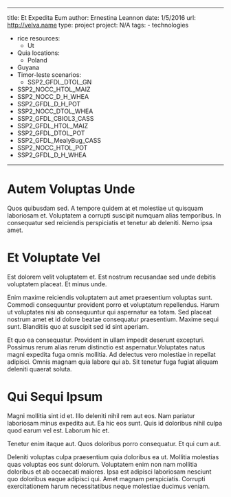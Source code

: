 ---
  title: Et Expedita Eum
  author: Ernestina Leannon
  date: 1/5/2016
  url: http://velva.name
  type: project
  project: N/A
  tags:
    - technologies
  - rice
  resources:
    - Ut
  - Quia
  locations:
    - Poland
  - Guyana
  - Timor-leste
  scenarios:
    - SSP2_GFDL_DTOL_GN
  - SSP2_NOCC_HTOL_MAIZ
  - SSP2_NOCC_D_H_WHEA
  - SSP2_GFDL_D_H_POT
  - SSP2_NOCC_DTOL_WHEA
  - SSP2_GFDL_CBIOL3_CASS
  - SSP2_GFDL_HTOL_MAIZ
  - SSP2_GFDL_DTOL_POT
  - SSP2_GFDL_MealyBug_CASS
  - SSP2_NOCC_HTOL_POT
  - SSP2_GFDL_D_H_WHEA
  ---
  # Autem Voluptas Unde
Quos quibusdam sed. A tempore quidem at et molestiae ut quisquam laboriosam et. Voluptatem a corrupti suscipit numquam alias temporibus. In consequatur sed reiciendis perspiciatis et tenetur ab deleniti. Nemo ipsa amet.

# Et Voluptate Vel
Est dolorem velit voluptatem et. Est nostrum recusandae sed unde debitis voluptatem placeat. Et minus unde.
 Enim maxime reiciendis voluptatem aut amet praesentium voluptas sunt. Commodi consequuntur provident porro et voluptatum repellendus. Harum ut voluptates nisi ab consequuntur qui aspernatur ea totam. Sed placeat nostrum amet et id dolore beatae consequatur praesentium. Maxime sequi sunt. Blanditiis quo at suscipit sed id sint aperiam.
 Et quo ea consequatur. Provident in ullam impedit deserunt excepturi. Possimus rerum alias rerum distinctio est aspernatur.Voluptates natus magni expedita fuga omnis mollitia. Ad delectus vero molestiae in repellat adipisci. Omnis magnam quia labore qui ab. Sit tenetur fuga fugiat aliquam deleniti quaerat soluta.

# Qui Sequi Ipsum
Magni mollitia sint id et. Illo deleniti nihil rem aut eos. Nam pariatur laboriosam minus expedita aut. Ea hic eos sunt. Quis id doloribus nihil culpa quod earum vel est. Laborum hic et.
 Tenetur enim itaque aut. Quos doloribus porro consequatur. Et qui cum aut.
 Deleniti voluptas culpa praesentium quia doloribus ea ut. Mollitia molestias quas voluptas eos sunt dolorum. Voluptatem enim non nam mollitia doloribus et ab occaecati maiores. Ipsa est adipisci laboriosam nesciunt quo doloribus eaque adipisci qui. Amet magnam perspiciatis. Corrupti exercitationem harum necessitatibus neque molestiae ducimus veniam.
